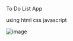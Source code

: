 To Do  List App 

using html  css javascript

![image](https://github.com/user-attachments/assets/2c50d5de-ca98-4a7b-b4bb-43de8df39577)

